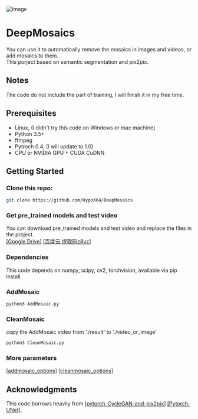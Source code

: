 ![image](https://github.com/HypoX64/DeepMosaics/blob/master/hand.gif)
# DeepMosaics
You can use it to automatically remove the mosaics in images and videos, or add mosaics to them.<br>
This porject based on semantic segmentation and pix2pix.
<br>
## Notes
The code do not include the part of training, I will finish it in my free time.
<br>
## Prerequisites
- Linux, (I didn't try this code on Windows or mac machine)
- Python 3.5+
- ffmpeg
- Pytroch 0.4, (I will update to 1.0)
- CPU or NVIDIA GPU + CUDA CuDNN

## Getting Started
### Clone this repo:
```bash
git clone https://github.com/HypoX64/DeepMosaics
```
### Get pre_trained models and test video
You can download pre_trained models and test video and replace the files in the project.<br>
[[Google Drive]](https://drive.google.com/open?id=1PXt3dE9Eez2xUqpemLJutwTCC0tW-D2g)
 [[百度云,提取码z8vz]](https://pan.baidu.com/s/1Wi8T6PE4ExTjrHVQhv3rJA) 
### Dependencies
This code depends on numpy, scipy, cv2, torchvision, available via pip install.
### AddMosaic
```bash
python3 AddMosaic.py
```
### CleanMosaic
copy the AddMosaic video from './result' to './video_or_image'
```bash
python3 CleanMosaic.py
```
### More parameters
[[addmosaic_options]](https://github.com/HypoX64/DeepMosaics/blob/master/options/addmosaic_options.py)  [[cleanmosaic_options]](https://github.com/HypoX64/DeepMosaics/blob/master/options/cleanmosaic_options.py)
<br>
## Acknowledgments
This code borrows heavily from [[pytorch-CycleGAN-and-pix2pix]](https://github.com/junyanz/pytorch-CycleGAN-and-pix2pix) [[Pytorch-UNet]](https://github.com/milesial/Pytorch-UNet).
